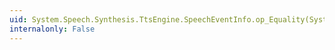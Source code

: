 ```yaml
---
uid: System.Speech.Synthesis.TtsEngine.SpeechEventInfo.op_Equality(System.Speech.Synthesis.TtsEngine.SpeechEventInfo,System.Speech.Synthesis.TtsEngine.SpeechEventInfo)
internalonly: False
---
```

